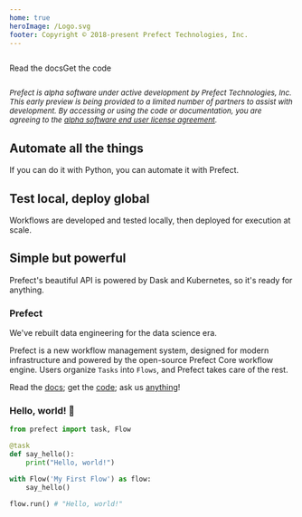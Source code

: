 ```yaml
---
home: true
heroImage: /Logo.svg
footer: Copyright © 2018-present Prefect Technologies, Inc.
---
```

<div class='hero'>
    <div style="display: flex;">
        <p class='action'>
            <router-link to="introduction.html" class="nav-link action-button">Read the docs</router-link>
        </p>
        <p class='action'>
            <router-link to="agreement.html" class="nav-link action-button">Get the code</router-link>
        </p>
    </div>
    <p style="font-size: 13px; font-style: italic;">
        Prefect is alpha software under active development by Prefect Technologies, Inc. This early preview is being provided to a limited number of partners to assist with development. By accessing or using the code or documentation, you are agreeing to the <a href='license.html'>alpha software end user license agreement</a>.
    </p>
</div>

<div class='features'>
    <div class='feature'>
        <h2>Automate all the things</h2>
        <p>If you can do it with Python, you can automate it with Prefect.</p>
    </div>
    <div class='feature'>
        <h2>Test local, deploy global</h2>
        <p>Workflows are developed and tested locally, then deployed for execution at scale.</p>
    </div>
    <div class='feature'>
        <h2>Simple but powerful</h2>
        <p>Prefect's beautiful API is powered by Dask and Kubernetes, so it's ready for anything.</p>
    </div>
</div>
<div class='features' style="padding-bottom: 0px; margin-top: 1em;"></div>

### Prefect

We've rebuilt data engineering for the data science era.

Prefect is a new workflow management system, designed for modern infrastructure and powered by the open-source Prefect Core workflow engine. Users organize `Tasks` into `Flows`, and Prefect takes care of the rest.

Read the [docs](/introduction.html); get the [code](/agreement.html); ask us [anything](mailto:help@prefect.io)!


### Hello, world! 👋

```python
from prefect import task, Flow

@task
def say_hello():
    print("Hello, world!")

with Flow('My First Flow') as flow:
    say_hello()

flow.run() # "Hello, world!"
```
